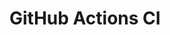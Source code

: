 # GitHub Actions CI





























































































































































































































































































































































































































































































































































































































































































































































































































































































































































































































































































































































































































































































































































































































































































































































































































































































































































































































































































































































































